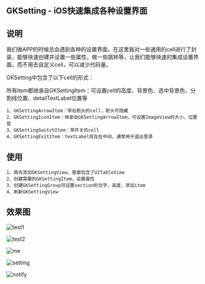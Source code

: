 ## GKSetting - iOS快速集成各种设置界面

## 说明
我们做APP的时候总会遇到各种的设置界面，在这里我对一些通用的cell进行了封装，能够快速创建并设置一些属性，做一些跳转等，让我们能够快速的集成设置界面，而不用去自定义cell，可以减少代码量。

GKSetting中包含了以下cell的形式：

所有item都继承自GKSettingItem：可设置cell的高度、背景色、选中背景色、分割线位置、detailTextLabel位置等

    1、GKSettingArrowItem：带右箭头的cell，箭头可隐藏
    2、GKSettingIconItem：继承自GKSettingArrowItem，可设置ImageView的大小、位置登
    3、GKSettingSwitchItem：带开关的cell
    4、GKSettingExitItem：textLabel现在在中间，通常用于退出登录
  
## 使用

    1、首先添加GKSettingView，里面包含了UITableView
    2、创建需要的GKSettingItem，设置属性
    3、创建GKSettingGroup可设置section的文字、高度，添加item
    4、刷新GKSettingView

## 效果图

![test1](https://github.com/QuintGao/GKSetting/blob/master/imgs/test1.png)

![test2](https://github.com/QuintGao/GKSetting/blob/master/imgs/test2.png)

![me](https://github.com/QuintGao/GKSetting/blob/master/imgs/me.png)

![setting](https://github.com/QuintGao/GKSetting/blob/master/imgs/setting.png)

![notify](https://github.com/QuintGao/GKSetting/blob/master/imgs/notify.png)











